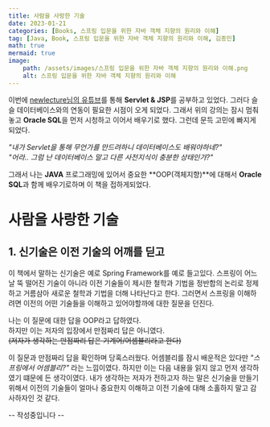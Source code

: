 ```yaml
---
title: 사람을 사랑한 기술
date: 2023-01-21
categories: [Books, 스프링 입문을 위한 자바 객체 지향의 원리와 이해]
tag: [Java, Book, 스프링 입문을 위한 자바 객체 지향의 원리와 이해, 김종민]
math: true
mermaid: true
image: 
    path: /assets/images/스프링 입문을 위한 자바 객체 지향의 원리와 이해.png
    alt: 스프링 입문을 위한 자바 객체 지향의 원리와 이해
---
```


이번에 [newlecture님의 유튜브](https://www.youtube.com/@newlec1)를 통해 **Servlet & JSP**를 공부하고 있었다.
그러다 슬슬 데이터베이스와의 연동이 필요한 시점이 오게 되었다.
그래서 위의 강의는 잠시 멈춰놓고 **Oracle SQL**을 먼저 시청하고 이어서 배우기로 했다.
그런데 문득 고민에 빠지게 되었다.

*"내가 Servlet을 통해 무언가를 만드려하니 데이터베이스도 배워야하네?"*  
*"어라.. 그럼 난 데이터베이스 말고 다른 사전지식이 충분한 상태인가?"*

그래서 나는 **JAVA** 프로그래밍에 있어서 중요한 **OOP(객체지향)**에 대해서 **Oracle SQL**과 함께 배우기로하며 이 책을 접하게되었다.

# 사람을 사랑한 기술
## 1. 신기술은 이전 기술의 어깨를 딛고
이 책에서 말하는 신기술은 예로 Spring Framework를 예로 들고있다.
스프링이 어느 날 뚝 떨어진 기술이 아니라 이전 기술들이 제시한 철학과 기법을 정반합의 논리로 정제하고 거름삼아 새로운 철학과 기법을 더해 나타난다고 한다.
그러면서 스프링을 이해하려면 이전의 어떤 기술들을 이해하고 있어야할까에 대한 질문을 던진다.

나는 이 질문에 대한 답을 OOP라고 답하였다.  
하지만 이는 저자의 입장에서 만점짜리 답은 아니였다.  
~~(저자가 생각하는 만점짜리 답은 기계어/어셈블리라고 한다)~~

이 질문과 만점짜리 답을 확인하며 당혹스러웠다.
어셈블리를 잠시 배운적은 있다만 *"스프링에서 어셈블리?"* 라는 느낌이였다.
하지만 이는 다음 내용을 읽지 않고 먼저 생각하였기 떄문에 든 생각이였다.
내가 생각하는 저자가 전하고자 하는 말은 신기술을 만들기 위해서 이전의 기술들이 얼마나 중요한지 이해하고 이전 기술에 대해 소홀하지 말고 감사하자인 것 같다.

-- 작성중입니다 --